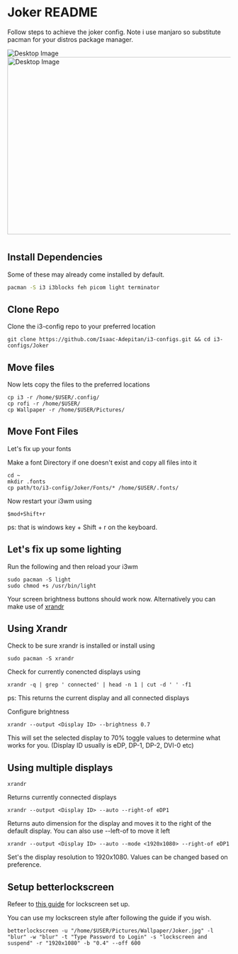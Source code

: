 # Joker README
Follow steps to achieve the joker config. Note i use manjaro so substitute pacman for your distros package manager. 

<img src="https://res.cloudinary.com/dkshl8nj6/image/upload/v1622297126/i3%20Shots/Folder_1_l2vozv.png"  alt="Desktop Image">

<img src="https://res.cloudinary.com/dkshl8nj6/image/upload/v1622289784/i3%20Shots/Joker-01_xppi1r.png" Style="height:400px; width: 800px;" alt="Desktop Image">


#

## Install Dependencies
Some of these may already come installed by default.

``` bash
pacman -S i3 i3blocks feh picom light terminator 
```    

## Clone Repo
Clone the i3-config repo to your preferred location

```
git clone https://github.com/Isaac-Adepitan/i3-configs.git && cd i3-configs/Joker
```

## Move files
Now lets copy the files to the preferred locations

```
cp i3 -r /home/$USER/.config/
cp rofi -r /home/$USER/
cp Wallpaper -r /home/$USER/Pictures/
```
## Move Font Files
Let's fix up your fonts

Make a font Directory if one doesn't exist and copy all files into it

```
cd ~
mkdir .fonts
cp path/to/i3-config/Joker/Fonts/* /home/$USER/.fonts/
```

Now restart your i3wm using

```
$mod+Shift+r
````
ps: that is windows key + Shift + r on the keyboard.


## Let's fix up some lighting

Run the following and then reload your i3wm
```
sudo pacman -S light
sudo chmod +s /usr/bin/light
```
Your screen brightness buttons should work now. Alternatively you can make use of [xrandr](https://www.x.org/releases/X11R7.7/doc/man/man1/xrandr.1.xhtml)

## Using Xrandr
Check to be sure xrandr is installed or install using

```
sudo pacman -S xrandr
```

Check for currently conencted displays using

```
xrandr -q | grep ' connected' | head -n 1 | cut -d ' ' -f1
```
ps: This returns the current display and all connected displays


Configure brightness 

```
xrandr --output <Display ID> --brightness 0.7
```
This will set the selected display to 70% toggle values to determine what works for you. (Display ID usually is eDP, DP-1, DP-2, DVI-0 etc)


## Using multiple displays

```
xrandr
```
Returns currently connected displays

```
xrandr --output <Display ID> --auto --right-of eDP1
```
Returns auto dimension for the display and moves it to the right of the default display. You can also use --left-of to move it left

```
xrandr --output <Display ID> --auto --mode <1920x1080> --right-of eDP1
```
Set's the display resolution to 1920x1080. Values can be changed based on preference. 

## Setup betterlockscreen
Refeer to [this guide](https://github.com/pavanjadhaw/betterlockscreen) for lockscreen set up. 

You can use my lockscreen style after following the guide if you wish. 

```
betterlockscreen -u "/home/$USER/Pictures/Wallpaper/Joker.jpg" -l "blur" -w "blur" -t "Type Password to Login" -s "lockscreen and suspend" -r "1920x1080" -b "0.4" --off 600
```
